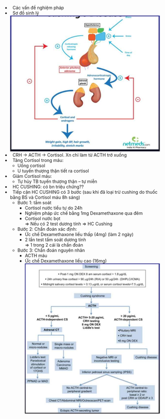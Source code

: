 -   Các vấn đề nghiệm pháp  
-   Sơ đồ sinh lý  
![444](../../../200%20Files/image/image/Bu%E1%BB%95i%208%20-%20H%E1%BB%87%20Tim%20m%E1%BA%A1ch%20-%20H%E1%BB%87%20n%E1%BB%99i%20ti%E1%BA%BFt-1687397694882.jpeg)  
-   CRH -> ACTH -> Cortisol. Xn chỉ làm từ ACTH trở xuống  
-   Tăng Cortisol trong máu:  
	- Uống cortisol  
	- U tuyến thượng thận tiết ra cortisol  
-   Giảm Cortisol máu:  
	- Tự hủy TB tuyến thượng thận – tự miễn  
-   HC CUSHING: có bn triệu chứng??  
-   Tiếp cận HC CUSHING có 3 bước (sau khi đã loại trừ cushing do thuốc bằng BS và Cortisol máu 8h sáng)  
	- Bước 1: tầm soát  
		- Cortisol nước tiểu tự do 24h  
		- Nghiệm pháp ức chế bằng 1mg Dexamethaxone qua đêm  
		- Cortisol nước bọt  
		=> Nếu có 2 test dương tính => HC Cushing  
	- Bước 2: Chẩn đoán xác định:  
		- Ức chế Dexamethaxone liều thấp (4mg) (làm 2 ngày)  
		- 2 lần test tầm soát dương tính  
	=> 1 trong 2 cái là chẩn đoán  
	- Bước 3: Chẩn đoán nguyên nhân  
		- ACTH máu  
		- Ức chế Dexamethaxone liều cao (16mg)  
![444](../../../200%20Files/image/image/Bu%E1%BB%95i%208%20-%20H%E1%BB%87%20Tim%20m%E1%BA%A1ch%20-%20H%E1%BB%87%20n%E1%BB%99i%20ti%E1%BA%BFt-1687397745178.jpeg)  
  
  

